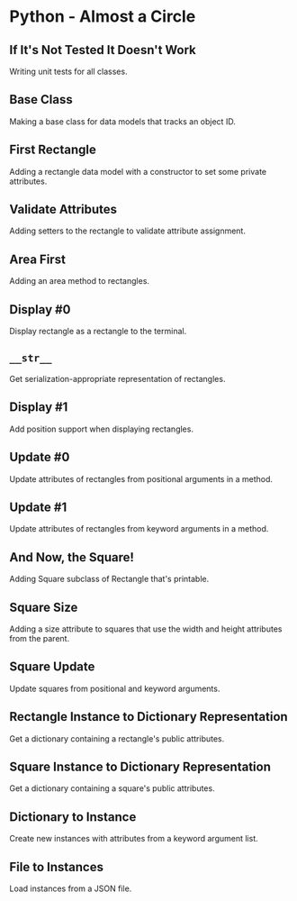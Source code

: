 # Python - Almost a Circle

## If It's Not Tested It Doesn't Work
Writing unit tests for all classes.

## Base Class
Making a base class for data models that tracks an object ID.

## First Rectangle
Adding a rectangle data model with a constructor to set some private attributes.

## Validate Attributes
Adding setters to the rectangle to validate attribute assignment.

## Area First
Adding an area method to rectangles.

## Display #0
Display rectangle as a rectangle to the terminal.

## `__str__`
Get serialization-appropriate representation of rectangles.

## Display #1
Add position support when displaying rectangles.

## Update #0
Update attributes of rectangles from positional arguments in a method.

## Update #1
Update attributes of rectangles from keyword arguments in a method.

## And Now, the Square!
Adding Square subclass of Rectangle that's printable.

## Square Size
Adding a size attribute to squares that use the width and height attributes from the parent.

## Square Update
Update squares from positional and keyword arguments.

## Rectangle Instance to Dictionary Representation
Get a dictionary containing a rectangle's public attributes.

## Square Instance to Dictionary Representation
Get a dictionary containing a square's public attributes.

## Dictionary to Instance
Create new instances with attributes from a keyword argument list.

## File to Instances
Load instances from a JSON file.
